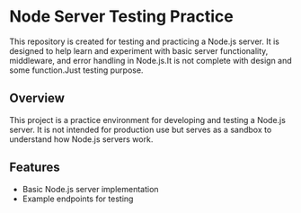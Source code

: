 # Node Server Testing Practice

This repository is created for testing and practicing a Node.js server. It is designed to help learn and experiment with basic server functionality, middleware, and error handling in Node.js.It is not complete with design and some function.Just testing purpose.

## Overview

This project is a practice environment for developing and testing a Node.js server. It is not intended for production use but serves as a sandbox to understand how Node.js servers work.

## Features

- Basic Node.js server implementation
- Example endpoints for testing

